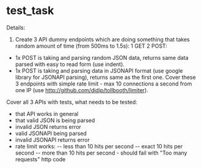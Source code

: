 # test_task

Details: 
1. Create 3 API dummy endpoints which are doing something that takes random amount of time (from 500ms to 1.5s):
1 GET 
2 POST:
- 1x POST is taking and parsing random JSON data, returns same data parsed with easy to read form (use indent).
- 1x POST is taking and parsing data in JSONAPI format (use google library for JSONAPI parsing), returns same as the first one.
Cover these 3 endpoints with simple rate limit - max 10 connections a second from one IP (use http://github.com/didip/tollbooth/limiter).

Cover all 3 APIs with tests, what needs to be tested:
- that API works in general
- that valid JSON is being parsed
- invalid JSON returns error
- valid JSONAPI being parsed
- invalid JSONAPI returns error
- rate limit works:
-- less than 10 hits per second
-- exact 10 hits per second
-- more than 10 hits per second - should fail with "Too many requests" http code
